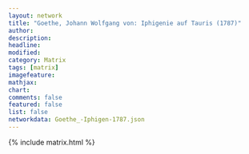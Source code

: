 ```yaml
---
layout: network
title: "Goethe, Johann Wolfgang von: Iphigenie auf Tauris (1787)"
author:
description:
headline:
modified:
category: Matrix
tags: [matrix]
imagefeature: 
mathjax: 
chart: 
comments: false
featured: false
list: false
networkdata: Goethe_-Iphigen-1787.json
---
```

{% include matrix.html %}
